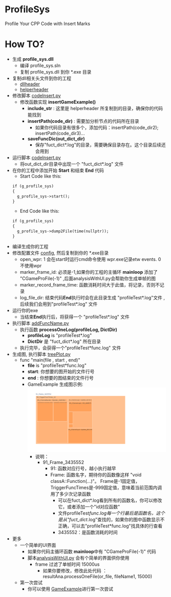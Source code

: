# ProfileSys
 Profile Your CPP Code with Insert Marks

# How TO?
- 生成 **profile_sys.dll**
  - 编译 profile_sys.sln
  - 复制 profile_sys.dll 到你 *.exe 目录
- 复制dll相关头文件到你的工程
  - [dllheader](./Profile/profile_sys/include/game_profile_sys.h)
  - [helperheader](./Profile/profile_sys/include/game_profile_sys_helper.h)
- 修改脚本 [codeInsert.py](./Profile/tools/codeInsert.py)
  - 修改函数实现 **insertGameExample()**
    - **include_str** : 这里是 helperheader 所复制到的目录，确保你的代码能找到
    - **insertPath(code_dir)** : 需要加分析节点的代码所在目录
      - 如果你代码目录有很多个，添加代码：insertPath(code_dir2); insertPath(code_dir3)...
    - **saveFuncDic(out_dict_dir)**
      -  保存"fuct_dict*.log"的目录，需要确保目录存在。这个目录后续还会用到
 -  运行脚本 [codeInsert.py](./Profile/tools/codeInsert.py)
    -  将out_dict_dir目录中出现一个 "fuct_dict*.log" 文件
 -  在你的工程中添加开始 **Start** 和结束 **End** 代码
    -  Start Code like this:
    ```
    if (g_profile_sys)
    {
      g_profile_sys->start();
    }
    ```
    -  End Code like this:
    ```
    if (g_profile_sys)
    {
      g_profile_sys->dump2File(time(nullptr));
    }
    ```
 -  编译生成你的工程
 -  修改配置文件 [config](./Profile/profile_sys/game_profile_sys.xml), 然后复制到你的 *.exe目录
    -  open_wpr: 1 会在start时运行cmd命令使用 wpr.exe记录etw events. 0 不使用wpr
    -  marker_frame_id: 必须是-1,如果你的工程的主循环 **mainloop** 添加了 "CGameProFile(-1)" ,后面analysisWithUI.py会帮助你生成单帧的图
    -  marker_record_frame_time: 函数消耗时间大于此值，将记录，否则不记录
    -  log_file_dir: 结束代码**End**执行时会在此目录生成 "profileTest*.log"文件 , 后续我们会用到"profileTest*.log" 文件
 -  运行你的exe
    - 当结束**End**执行后，将获得一个 "profileTest*.log" 文件
- 执行脚本 [addFuncName.py](./Profile/tools/addFuncName.py)
  - 执行函数 **processOneLog(profileLog, DictDir)**
    - **profileLog** is "profileTest*.log"
    - **DictDir** 是 "fuct_dict*.log" 所在目录
  - 执行完毕，会获得一个"profileTest*func.log" 文件
- 生成图, 执行脚本 [treePlot.py](./Profile/tools/treePlot.py)
  - func "main(file , start , end)"
    - **file** is "profileTest*func.log"
    - **start**: 你想要的图开始的文件行号
    - **end** : 你想要的图结束的文件行号
    - GameExample 生成图示例:
    ![Img](./Profile/profile_sys/examples/GameExample/newplot.png "1")
      - 说明：
        - 91_Frame_3435552
          - 91: 函数对应行号，越小执行越早
          - Frame: 函数名字，期待你的函数像这样 "void classA::Function(...)"。 Frame是-1固定值，TriggerFuncTimes是-999固定值，意味着当前范围内调用了多少次记录函数
            - 可以在fuct_dict*.log看到所有的函数名，你可以修改它，或者添加一个"id对应函数"
            - 文件profileTest*func.log每一个行最后是函数名，这个是从"fuct_dict*.log"查找的，如果你的图中函数显示不正确，可以去"profileTest*func.log"找具体的行查看
            - 3435552：是函数消耗的时间
- 更多
  - 一个简单的UI界面
    - 如果你代码主循环函数 **mainloop**中有 "CGameProFile(-1)" 代码
    - 脚本[analysisWithUI.py](./Profile/tools/analysisWithUI.py) 会有个简单的界面供你使用
      - frame 过滤了单帧时间 15000us
        - 如果你要修改，修改此处代码 ：resultAna.processOneFile(or_file, fileName1, 15000)
  - 第一次尝试
    - 你可以使用 [GameExample](./Profile/profile_sys/examples/GameExample/GameExample.sln)进行第一次尝试
